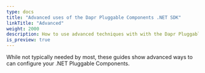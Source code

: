 ```yaml
---
type: docs
title: "Advanced uses of the Dapr Pluggable Components .NET SDK"
linkTitle: "Advanced"
weight: 2000
description: How to use advanced techniques with with the Dapr Pluggable Components .NET SDK
is_preview: true
---
```


While not typically needed by most, these guides show advanced ways to can configure your .NET Pluggable Components.